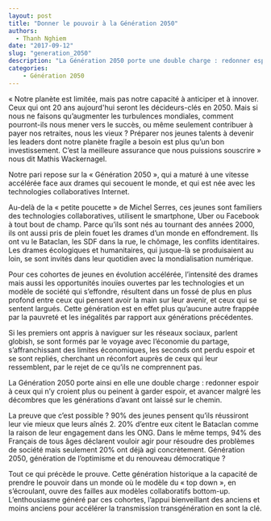 ```yaml
---
layout: post
title: "Donner le pouvoir à la Génération 2050"
authors: 
  - Thanh Nghiem
date: "2017-09-12"
slug: "generation_2050"
description: "La Génération 2050 porte une double charge : redonner espoir et avancer malgré les décombres."
categories:
    - Génération 2050
---
```


« Notre planète est limitée, mais pas notre capacité à anticiper et à innover. Ceux qui ont 20 ans aujourd'hui seront les décideurs-clés en 2050. Mais si nous ne faisons qu’augmenter les turbulences mondiales, comment pourront-ils nous mener vers le succès, ou même seulement contribuer à payer nos retraites, nous les vieux ? Préparer nos jeunes talents à devenir les leaders dont notre planète fragile a besoin est plus qu’un bon investissement. C’est la meilleure assurance que nous puissions souscrire » nous dit Mathis Wackernagel.

Notre pari repose sur la « Génération 2050 », qui a maturé à une vitesse accélérée face aux drames qui secouent le monde, et qui est née avec les technologies collaboratives Internet. 

Au-delà de la « petite poucette » de Michel Serres, ces jeunes sont familiers des technologies collaboratives, utilisent le smartphone, Uber ou Facebook à tout bout de champ. Parce qu’ils sont nés au tournant des années 2000, ils ont aussi pris de plein fouet les drames d’un monde en effondrement. Ils ont vu le Bataclan, les SDF dans la rue, le chômage, les conflits identitaires. Les drames écologiques et humanitaires, qui jusque-là se produisaient au loin, se sont invités dans leur quotidien avec la mondialisation numérique. 

Pour ces cohortes de jeunes en évolution accélérée, l’intensité des drames mais aussi les opportunités inouïes ouvertes par les technologies et un modèle de société qui s’effondre, résultent dans un fossé de plus en plus profond entre ceux qui pensent avoir la main sur leur avenir, et ceux qui se sentent largués. Cette génération est en effet plus qu’aucune autre frappée par la pauvreté et les inégalités par rapport aux générations précédentes.

Si les premiers ont appris à naviguer sur les réseaux sociaux, parlent globish, se sont formés par le voyage avec l’économie du partage, s’affranchissant des limites économiques, les seconds ont perdu espoir et se sont repliés, cherchant un réconfort auprès de ceux qui leur ressemblent, par le rejet de ce qu’ils ne comprennent pas. 

La Génération 2050 porte ainsi en elle une double charge : redonner espoir à ceux qui n’y croient plus ou peinent à garder espoir, et avancer malgré les décombres que les générations d’avant ont laissé sur le chemin. 

La preuve que c’est possible ? 90% des jeunes pensent qu’ils réussiront leur vie mieux que leurs aînés 2. 20% d’entre eux citent le Bataclan comme la raison de leur engagement dans les ONG. Dans le même temps, 94% des Français de tous âges déclarent vouloir agir pour résoudre des problèmes de société mais seulement 20% ont déjà agi concrètement. Génération 2050, génération de l’optimisme et du renouveau démocratique ? 

Tout ce qui précède le prouve. Cette génération historique a la capacité de prendre le pouvoir dans un monde où le modèle du « top down », en s’écroulant, ouvre des failles aux modèles collaboratifs bottom-up. L’enthousiasme généré par ces cohortes, l’appui bienveillant des anciens et moins anciens pour accélérer la transmission transgénération en sont la clé.
